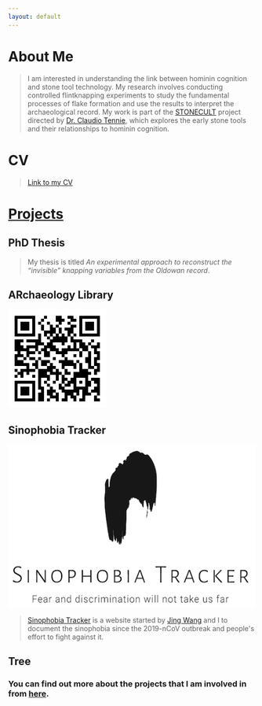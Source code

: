 ```yaml
---
layout: default
---
```


# About Me

> I am interested in understanding the link between hominin cognition and stone tool technology. My research involves conducting controlled flintknapping experiments to study the fundamental processes of flake formation and use the results to interpret the archaeological record. My work is part of the [STONECULT](https://sites.google.com/view/stonecult/home) project directed by [Dr. Claudio Tennie](https://sites.google.com/view/claudiotennie/home), which explores the early stone tools and their relationships to hominin cognition.


# CV

> [Link to my CV](./cv.html)

# [Projects](./project.md)

## PhD Thesis

> My thesis is titled _An experimental approach to reconstruct the “invisible” knapping variables from the Oldowan record_.

## ARchaeology Library

![ARchaeology](https://github.com/lili0824/ARchaeology/blob/master/docs/archaeology.png)

## Sinophobia Tracker

![sino_logo](./assets/img/sino_logo.png)
> [Sinophobia Tracker](https://sites.google.com/view/sinophobia-tracker/home) is a website started by [Jing Wang](https://sites.google.com/view/jingwang-space/home) and I to document the sinophobia since the 2019-nCoV outbreak and people's effort to fight against it.

## Tree

### You can find out more about the projects that I am involved in from [here](./project.md).
